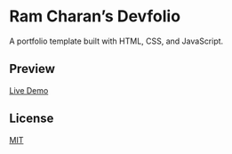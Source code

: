 # Ram Charan’s Devfolio

A portfolio template built with HTML, CSS, and JavaScript.

## Preview

[Live Demo]([https://my-portfolio-self-six-82.vercel.app/](https://ramcharank12.github.io/My-Portfolio-/))

## License

[MIT](https://choosealicense.com/licenses/mit/)
